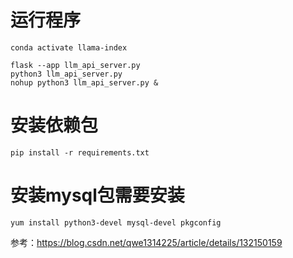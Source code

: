 

# 运行程序
```
conda activate llama-index

flask --app llm_api_server.py
python3 llm_api_server.py
nohup python3 llm_api_server.py &
```

# 安装依赖包
```
pip install -r requirements.txt
```

# 安装mysql包需要安装
```
yum install python3-devel mysql-devel pkgconfig
```
参考：https://blog.csdn.net/qwe1314225/article/details/132150159